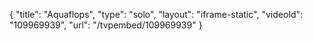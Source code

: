{
    "title": "Aquaflops",
    "type": "solo",
    "layout": "iframe-static",
    "videoId": "109969939",
    "url": "\/tvpembed\/109969939"
}
